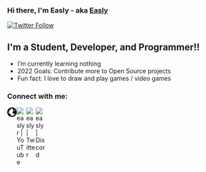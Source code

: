 ### Hi there, I'm Easly - aka [Easly][website]

[![Twitter Follow](https://img.shields.io/twitter/follow/Easllly?color=1DA1F2&logo=twitter&style=for-the-badge)](https://twitter.com/easllly)

## I'm a Student, Developer, and Programmer!!

-  I’m currently learning nothing
-  2022 Goals: Contribute more to Open Source projects
-  Fun fact: I love to draw and play games / video games

### Connect with me:

[<img align="left" alt="easly.com" width="22px" src="https://raw.githubusercontent.com/iconic/open-iconic/master/svg/globe.svg" />][website]
[<img align="left" alt="easlyr | YouTube" width="22px" src="https://cdn.jsdelivr.net/npm/simple-icons@v3/icons/youtube.svg" />][youtube]
[<img align="left" alt="easly | Twitter" width="22px" src="https://cdn.jsdelivr.net/npm/simple-icons@v3/icons/twitter.svg" />][twitter]
[<img align="left" alt="easly | Discord" width="22px" src="https://cdn.jsdelivr.net/npm/simple-icons@v3/icons/discord.svg" />][discord]




[website]: https://easly.w3spaces.com
[twitter]: https://twitter.com/easllly
[youtube]: https://youtube.com/channel/UC7LUTMfCKKXUVuA111kt3nw
[discord]: https://discord.gg/kFTnqzpsUM
